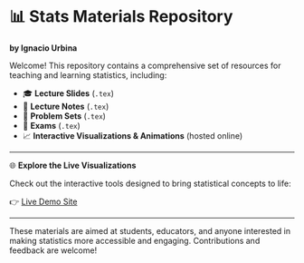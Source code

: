 # 📊 Stats Materials Repository

**by Ignacio Urbina**

Welcome! This repository contains a comprehensive set of resources for teaching
and learning statistics, including:

- 🎓 **Lecture Slides** (`.tex`)
- 📘 **Lecture Notes** (`.tex`)
- 📝 **Problem Sets** (`.tex`)
- 🧪 **Exams** (`.tex`)
- 📈 **Interactive Visualizations & Animations** (hosted online)

---

🌐 **Explore the Live Visualizations**

Check out the interactive tools designed to bring statistical concepts to life:

👉 [Live Demo Site](https://iurbinah-teaching-materials.static.hf.space)

---

These materials are aimed at students, educators, and anyone interested in making
statistics more accessible and engaging. Contributions and feedback are welcome!